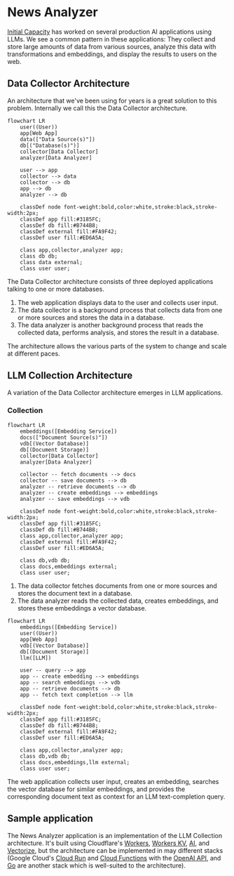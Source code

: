 # News Analyzer

[Initial Capacity](https://initialcapacity.io) has worked on several production AI applications using LLMs.
We see a common pattern in these applications:
They collect and store large amounts of data from various sources, analyze this data with transformations and embeddings,
and display the results to users on the web.

## Data Collector Architecture

An architecture that we've been using for years is a great solution to this problem.
Internally we call this the Data Collector architecture.

```mermaid
flowchart LR
    user((User))
    app[Web App]
    data(["Data Source(s)"])
    db[("Database(s)")]
    collector[Data Collector]
    analyzer[Data Analyzer]
    
    user --> app
    collector --> data
    collector --> db
    app --> db
    analyzer --> db

    classDef node font-weight:bold,color:white,stroke:black,stroke-width:2px;
    classDef app fill:#3185FC;
    classDef db fill:#B744B8;
    classDef external fill:#FA9F42;
    classDef user fill:#ED6A5A;

    class app,collector,analyzer app;
    class db db;
    class data external;
    class user user;
```

The Data Collector architecture consists of three deployed applications talking to one or more databases.

1.  The web application displays data to the user and collects user input.
1.  The data collector is a background process that collects data from one or more sources and stores the data in a
    database.
1.  The data analyzer is another background process that reads the collected data, performs analysis, and stores the
    result in a database.

The architecture allows the various parts of the system to change and scale at different paces.

## LLM Collection Architecture

A variation of the Data Collector architecture emerges in LLM applications.

### Collection

```mermaid
flowchart LR
    embeddings([Embedding Service])
    docs(["Document Source(s)"])
    vdb[(Vector Database)]
    db[(Document Storage)]
    collector[Data Collector]
    analyzer[Data Analyzer]
    
    collector -- fetch documents --> docs
    collector -- save documents --> db
    analyzer -- retrieve documents --> db
    analyzer -- create embeddings --> embeddings
    analyzer -- save embeddings --> vdb

    classDef node font-weight:bold,color:white,stroke:black,stroke-width:2px;
    classDef app fill:#3185FC;
    classDef db fill:#B744B8;
    class app,collector,analyzer app;
    classDef external fill:#FA9F42;
    classDef user fill:#ED6A5A;

    class db,vdb db;
    class docs,embeddings external;
    class user user;
```

1.  The data collector fetches documents from one or more sources and stores the document text in a database.
1.  The data analyzer reads the collected data, creates embeddings, and stores these embeddings a vector database.

```mermaid
flowchart LR
    embeddings([Embedding Service])
    user((User))
    app[Web App]
    vdb[(Vector Database)]
    db[(Document Storage)]
    llm([LLM])
    
    user -- query --> app
    app -- create embedding --> embeddings
    app -- search embeddings --> vdb
    app -- retrieve documents --> db
    app -- fetch text completion --> llm

    classDef node font-weight:bold,color:white,stroke:black,stroke-width:2px;
    classDef app fill:#3185FC;
    classDef db fill:#B744B8;
    classDef external fill:#FA9F42;
    classDef user fill:#ED6A5A;

    class app,collector,analyzer app;
    class db,vdb db;
    class docs,embeddings,llm external;
    class user user;
```

The web application collects user input, creates an embedding, searches the vector database for similar embeddings,
and provides the corresponding document text as context for an LLM text-completion query. 

## Sample application

The News Analyzer application is an implementation of the LLM Collection architecture.
It's built using Cloudflare's [Workers](https://developers.cloudflare.com/workers/), [Workers KV](https://developers.cloudflare.com/kv/),
[AI](https://developers.cloudflare.com/ai), and [Vectorize](https://developers.cloudflare.com/vectorize/), but the
architecture can be implemented in may different stacks (Google Cloud's [Cloud Run](https://cloud.google.com/run) and
[Cloud Functions](https://cloud.google.com/functions) with the [OpenAI API](https://platform.openai.com/docs/introduction),
and [Go](https://go.dev/) are another stack which is well-suited to the architecture).
